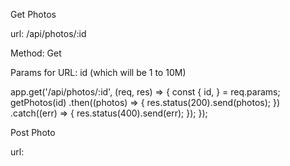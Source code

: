 Get Photos

url: /api/photos/:id

Method: Get

Params for URL: id (which will be 1 to 10M)

app.get('/api/photos/:id', (req, res) => {
  const {
    id,
  } = req.params;
  getPhotos(id)
    .then((photos) => {
      res.status(200).send(photos);
    })
    .catch((err) => {
      res.status(400).send(err);
    });
});



Post Photo

url: 


